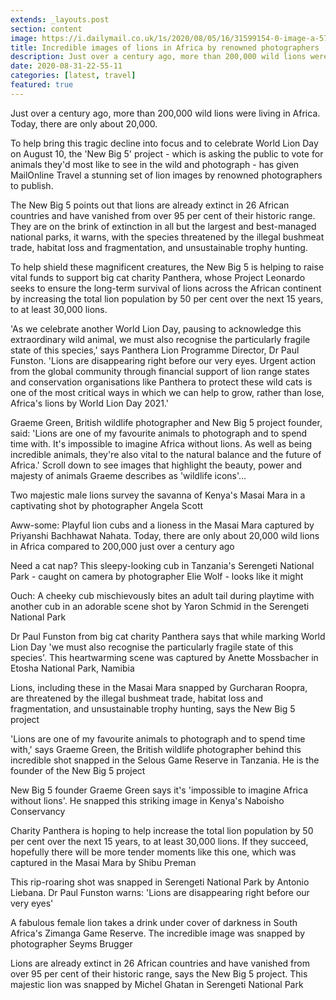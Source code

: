 ```yaml
---
extends: _layouts.post
section: content
image: https://i.dailymail.co.uk/1s/2020/08/05/16/31599154-0-image-a-57_1596640130136.jpg 
title: Incredible images of lions in Africa by renowned photographers 
description: Just over a century ago, more than 200,000 wild lions were living in Africa. Today, there are only about 20,000. These images highlight the beauty and majesty of these wildlife icons. 
date: 2020-08-31-22-55-11 
categories: [latest, travel] 
featured: true 
--- 
```

Just over a century ago, more than 200,000 wild lions were living in Africa. Today, there are only about 20,000.

To help bring this tragic decline into focus and to celebrate World Lion Day on August 10, the 'New Big 5' project - which is asking the public to vote for animals they'd most like to see in the wild and photograph - has given MailOnline Travel a stunning set of lion images by renowned photographers to publish.

The New Big 5 points out that lions are already extinct in 26 African countries and have vanished from over 95 per cent of their historic range. They are on the brink of extinction in all but the largest and best-managed national parks, it warns, with the species threatened by the illegal bushmeat trade, habitat loss and fragmentation, and unsustainable trophy hunting. 

To help shield these magnificent creatures, the New Big 5 is helping to raise vital funds to support big cat charity Panthera, whose Project Leonardo seeks to ensure the long-term survival of lions across the African continent by increasing the total lion population by 50 per cent over the next 15 years, to at least 30,000 lions.

'As we celebrate another World Lion Day, pausing to acknowledge this extraordinary wild animal, we must also recognise the particularly fragile state of this species,' says Panthera Lion Programme Director, Dr Paul Funston. 'Lions are disappearing right before our very eyes. Urgent action from the global community through financial support of lion range states and conservation organisations like Panthera to protect these wild cats is one of the most critical ways in which we can help to grow, rather than lose, Africa's lions by World Lion Day 2021.'

Graeme Green, British wildlife photographer and New Big 5 project founder, said: 'Lions are one of my favourite animals to photograph and to spend time with. It's impossible to imagine Africa without lions. As well as being incredible animals, they're also vital to the natural balance and the future of Africa.' Scroll down to see images that highlight the beauty, power and majesty of animals Graeme describes as 'wildlife icons'...

Two majestic male lions survey the savanna of Kenya's Masai Mara in a captivating shot by photographer Angela Scott 

Aww-some: Playful lion cubs and a lioness in the Masai Mara captured by Priyanshi Bachhawat Nahata. Today, there are only about 20,000 wild lions in Africa compared to 200,000 just over a century ago 

Need a cat nap? This sleepy-looking cub in Tanzania's Serengeti National Park - caught on camera by photographer Elie Wolf - looks like it might

Ouch: A cheeky cub mischievously bites an adult tail during playtime with another cub in an adorable scene shot by Yaron Schmid in the Serengeti National Park 

Dr Paul Funston from big cat charity Panthera says that while marking World Lion Day 'we must also recognise the particularly fragile state of this species'. This heartwarming scene was captured by Anette Mossbacher in Etosha National Park, Namibia

Lions, including these in the Masai Mara snapped by Gurcharan Roopra, are threatened by the illegal bushmeat trade, habitat loss and fragmentation, and unsustainable trophy hunting, says the New Big 5 project

'Lions are one of my favourite animals to photograph and to spend time with,' says Graeme Green, the British wildlife photographer behind this incredible shot snapped in the Selous Game Reserve in Tanzania. He is the founder of the New Big 5 project

New Big 5 founder Graeme Green says it's 'impossible to imagine Africa without lions'. He snapped this striking image in Kenya's Naboisho Conservancy

Charity Panthera is hoping to help increase the total lion population by 50 per cent over the next 15 years, to at least 30,000 lions. If they succeed, hopefully there will be more tender moments like this one, which was captured in the Masai Mara by Shibu Preman

This rip-roaring shot was snapped in Serengeti National Park by Antonio Liebana. Dr Paul Funston warns: 'Lions are disappearing right before our very eyes' 

A fabulous female lion takes a drink under cover of darkness in South Africa's Zimanga Game Reserve. The incredible image was snapped by photographer Seyms Brugger 

Lions are already extinct in 26 African countries and have vanished from over 95 per cent of their historic range, says the New Big 5 project. This majestic lion was snapped by Michel Ghatan in Serengeti National Park 

